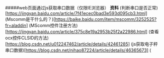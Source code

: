 #####web页面通过js获取串口数据（仅限IE浏览器）
**资料**
(判断串口是否正常)[https://jingyan.baidu.com/article/7f41ecec0bad3e593d095cb3.html]
(Mscomm是干什么的？)[https://baike.baidu.com/item/mscomm/3252525?fr=aladdin]
(MScomm控件注册方法)[https://jingyan.baidu.com/article/375c8e19a2953b25f2a22986.html]
(查看ocx控件CLSID的方法)[https://blog.csdn.net/u012247462/article/details/42461285]
(js获取电子秤串口数据)[https://blog.csdn.net/nihao87224/article/details/46365673]
(<script>标签的for属性和event属性)[https://www.cnblogs.com/yuteng/articles/1836474.html]

>串口模拟器见文件“VSPD”
串口调试助手见文件“sscom32”

>串口返回数据是ascll  标准的数据位为 7位（0-128），扩展数据位 8位（0-256）
**注意：1、当串口返回数据包含 中文或其他字符时，“数据位” 改为8 ；**
**2、当出现已经注册mscomm32.ocx 仍然提示无法创建对象时，在注册表搜索‘648A5600-2C6E-101B-82B6-000000000014’全部删除，直到搜索不到**